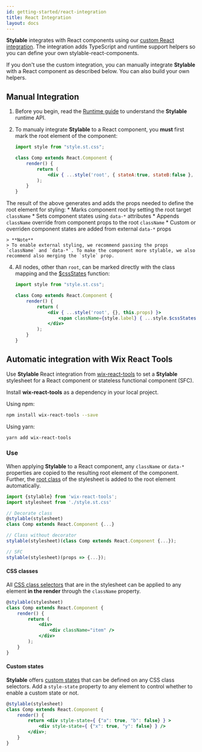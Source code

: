 ```yaml
---
id: getting-started/react-integration
title: React Integration
layout: docs
---
```


**Stylable** integrates with React components using our [custom React integration](#automatic-integration-with-wix-react-tools). The integration adds TypeScript and runtime support helpers so you can define your own stylable-react-components.  

If you don't use the custom integration, you can manually integrate **Stylable** with a React component as described below. You can also build your own helpers.

## Manual Integration 

1. Before you begin, read the [Runtime guide](../guides/runtime.md) to understand the **Stylable** runtime API.

2. To manualy integrate **Stylable** to a React component, you **must** first mark the root element of the component:

    ```jsx
    import style from "style.st.css";

    class Comp extends React.Component {
        render() {
            return (
                <div { ...style('root', { stateA:true, stateB:false }, this.props) }></div>
            );
        }
    }
    ```

 The result of the above generates and adds the props needed to define the root element for styling:
    * Marks component root by setting the root target `className`
    * Sets component states using `data-*` attributes 
    * Appends `className` override from component props to the root `className`
    * Custom or overriden component states are added from external `data-*` props

    > **Note**  
    > To enable external styling, we recommend passing the props `className` and `data-*`. To make the component more stylable, we also recommend also merging the `style` prop.

4. All nodes, other than `root`, can be marked directly with the class mapping and the [$cssStates](../guides/runtime#custom-state-mapping) function:

    ```jsx
    import style from "style.st.css";

    class Comp extends React.Component {
        render() {
            return (
                <div { ...style('root', {}, this.props) }>
                    <span className={style.label} { ...style.$cssStates({ stateA:true }) }></span>
                </div>
            );
        }
    }
    ```
 
## Automatic integration with Wix React Tools

Use **Stylable** React integration from [wix-react-tools](https://github.com/wix/wix-react-tools) to set a **Stylable** stylesheet for a React component or stateless functional component (SFC).


Install **wix-react-tools** as a dependency in your local project.

Using npm:
```bash
npm install wix-react-tools --save
```

Using yarn:
```bash
yarn add wix-react-tools
```

### Use

When applying **Stylable** to a React component, any `className` or `data-*` properties are copied to the resulting root element of the component. Further, the [root class](../references/root.md) of the stylesheet is added to the root element automatically.

```jsx 
import {stylable} from 'wix-react-tools';
import stylesheet from './style.st.css'

// Decorate class
@stylable(stylesheet)
class Comp extends React.Component {...}

// Class without decorator
stylable(stylesheet)(class Comp extends React.Component {...});

// SFC
stylable(stylesheet)(props => {...});
```

#### CSS classes

All [CSS class selectors](../references/class-selectors.md) that are in the stylesheet can be applied to any element **in the render** through the `className` property.

```jsx 
@stylable(stylesheet)
class Comp extends React.Component {
    render() {
        return (
            <div>
                <div className="item" />
            </div>
        );
    }
}
```

#### Custom states

**Stylable** offers [custom states](../references/pseudo-classes.md) that can be defined on any CSS class selectors. Add a `style-state` property to any element to control whether to enable a custom state or not.  

```jsx 
@stylable(stylesheet)
class Comp extends React.Component {
    render() {
        return <div style-state={ {"a": true, "b": false} } >
            <div style-state={ {"x": true, "y": false} } />
        </div>;
    }
}
```
